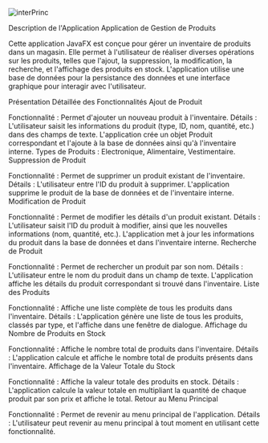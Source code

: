 ![interPrinc](https://github.com/user-attachments/assets/5d5daf98-7436-4e66-a51b-e27865283b5b)

Description de l'Application
Application de Gestion de Produits

Cette application JavaFX est conçue pour gérer un inventaire de produits dans un magasin. Elle permet à l'utilisateur de réaliser diverses opérations sur les produits, telles que l'ajout, la suppression, la modification, la recherche, et l'affichage des produits en stock. L'application utilise une base de données pour la persistance des données et une interface graphique pour interagir avec l'utilisateur.

Présentation Détaillée des Fonctionnalités
Ajout de Produit

Fonctionnalité : Permet d'ajouter un nouveau produit à l'inventaire.
Détails : L'utilisateur saisit les informations du produit (type, ID, nom, quantité, etc.) dans des champs de texte. L'application crée un objet Produit correspondant et l'ajoute à la base de données ainsi qu'à l'inventaire interne.
Types de Produits : Electronique, Alimentaire, Vestimentaire.
Suppression de Produit

Fonctionnalité : Permet de supprimer un produit existant de l'inventaire.
Détails : L'utilisateur entre l'ID du produit à supprimer. L'application supprime le produit de la base de données et de l'inventaire interne.
Modification de Produit

Fonctionnalité : Permet de modifier les détails d'un produit existant.
Détails : L'utilisateur saisit l'ID du produit à modifier, ainsi que les nouvelles informations (nom, quantité, etc.). L'application met à jour les informations du produit dans la base de données et dans l'inventaire interne.
Recherche de Produit

Fonctionnalité : Permet de rechercher un produit par son nom.
Détails : L'utilisateur entre le nom du produit dans un champ de texte. L'application affiche les détails du produit correspondant si trouvé dans l'inventaire.
Liste des Produits

Fonctionnalité : Affiche une liste complète de tous les produits dans l'inventaire.
Détails : L'application génère une liste de tous les produits, classés par type, et l'affiche dans une fenêtre de dialogue.
Affichage du Nombre de Produits en Stock

Fonctionnalité : Affiche le nombre total de produits dans l'inventaire.
Détails : L'application calcule et affiche le nombre total de produits présents dans l'inventaire.
Affichage de la Valeur Totale du Stock

Fonctionnalité : Affiche la valeur totale des produits en stock.
Détails : L'application calcule la valeur totale en multipliant la quantité de chaque produit par son prix et affiche le total.
Retour au Menu Principal

Fonctionnalité : Permet de revenir au menu principal de l'application.
Détails : L'utilisateur peut revenir au menu principal à tout moment en utilisant cette fonctionnalité.



